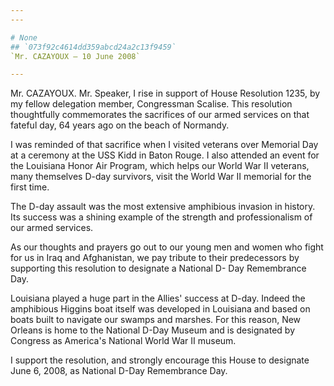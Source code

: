 ```yaml
---
---

# None
## `073f92c4614dd359abcd24a2c13f9459`
`Mr. CAZAYOUX — 10 June 2008`

---
```



Mr. CAZAYOUX. Mr. Speaker, I rise in support of House Resolution 
1235, by my fellow delegation member, Congressman Scalise. This 
resolution thoughtfully commemorates the sacrifices of our armed 
services on that fateful day, 64 years ago on the beach of Normandy.

I was reminded of that sacrifice when I visited veterans over 
Memorial Day at a ceremony at the USS Kidd in Baton Rouge. I also 
attended an event for the Louisiana Honor Air Program, which helps our 
World War II veterans, many themselves D-day survivors, visit the World 
War II memorial for the first time.

The D-day assault was the most extensive amphibious invasion in 
history. Its success was a shining example of the strength and 
professionalism of our armed services.

As our thoughts and prayers go out to our young men and women who 
fight for us in Iraq and Afghanistan, we pay tribute to their 
predecessors by supporting this resolution to designate a National D-
Day Remembrance Day.

Louisiana played a huge part in the Allies' success at D-day. Indeed 
the amphibious Higgins boat itself was developed in Louisiana and based 
on boats built to navigate our swamps and marshes. For this reason, New 
Orleans is home to the National D-Day Museum and is designated by 
Congress as America's National World War II museum.

I support the resolution, and strongly encourage this House to 
designate June 6, 2008, as National D-Day Remembrance Day.


